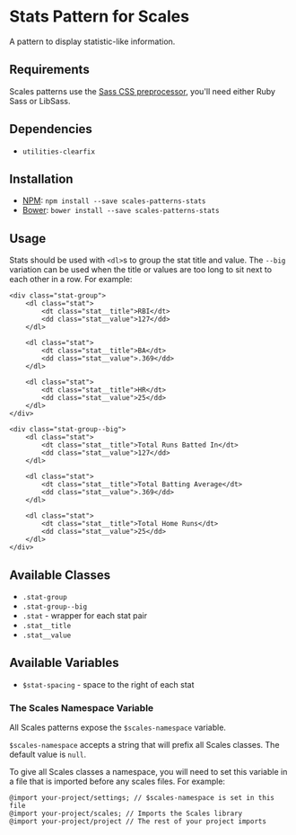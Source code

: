 # Stats Pattern for Scales

A pattern to display statistic-like information.

## Requirements

Scales patterns use the [Sass CSS preprocessor](http://sass-lang.com/), you'll need either Ruby Sass or LibSass.

## Dependencies

* `utilities-clearfix`

## Installation

* [NPM](http://npmjs.com): `npm install --save scales-patterns-stats`
* [Bower](http://bower.io/): `bower install --save scales-patterns-stats`

## Usage

Stats should be used with `<dl>`s to group the stat title and value. The `--big` variation can be used when the title or values are too long to sit next to each other in a row. For example:

```
<div class="stat-group">
    <dl class="stat">
        <dt class="stat__title">RBI</dt>
        <dd class="stat__value">127</dd>
    </dl>

    <dl class="stat">
        <dt class="stat__title">BA</dt>
        <dd class="stat__value">.369</dd>
    </dl>

    <dl class="stat">
        <dt class="stat__title">HR</dt>
        <dd class="stat__value">25</dd>
    </dl>
</div>
```
```
<div class="stat-group--big">
    <dl class="stat">
        <dt class="stat__title">Total Runs Batted In</dt>
        <dd class="stat__value">127</dd>
    </dl>

    <dl class="stat">
        <dt class="stat__title">Total Batting Average</dt>
        <dd class="stat__value">.369</dd>
    </dl>

    <dl class="stat">
        <dt class="stat__title">Total Home Runs</dt>
        <dd class="stat__value">25</dd>
    </dl>
</div>
```

## Available Classes

* `.stat-group`
* `.stat-group--big`
* `.stat` - wrapper for each stat pair
* `.stat__title`
* `.stat__value`

## Available Variables

* `$stat-spacing` - space to the right of each stat

### The Scales Namespace Variable

All Scales patterns expose the `$scales-namespace` variable.

`$scales-namespace` accepts a string that will prefix all Scales classes. The default value is `null`.

To give all Scales classes a namespace, you will need to set this variable in a file that is imported before any scales files. For example:

```
@import your-project/settings; // $scales-namespace is set in this file
@import your-project/scales; // Imports the Scales library
@import your-project/project // The rest of your project imports
```
